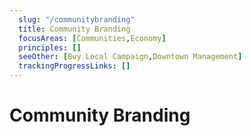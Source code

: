 ```yaml
---
  slug: "/communitybranding"
  title: Community Branding  
  focusAreas: [Communities,Economy]
  principles: []
  seeOther: [Buy Local Campaign,Downtown Management]
  trackingProgressLinks: []
---
```

# Community Branding